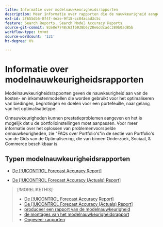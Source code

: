 ```yaml
---
title: Informatie over modelnauwkeurigheidsrapporten
description: Meer informatie over rapporten die de nauwkeurigheid aangeven van de kosten- en inkomstenmodellen die worden gebruikt om een portfolio te optimaliseren.
exl-id: 2f655db6-8f4f-4eae-9f18-cc04acad3c5c
feature: Search Reports, Search Model Accuracy Reports
source-git-commit: 93e8e7748c62f6938b6728e6ddcadc389b0ad85b
workflow-type: tm+mt
source-wordcount: '121'
ht-degree: 0%

---
```


# Informatie over modelnauwkeurigheidsrapporten

Modelnauwkeurigheidsrapporten geven de nauwkeurigheid aan van de kosten- en inkomstenmodellen die worden gebruikt voor het optimaliseren van biedingen, begrotingen en doelen voor een portefeuille, naar gelang van het optimalisatietype.

Onnauwkeurigheden kunnen prestatieproblemen aangeven en het is mogelijk dat u de portfolioinstellingen moet aanpassen. Voor meer informatie over het oplossen van problemenvoorspelde onnauwkeurigheden, zie &quot;FAQs over Portfolio&#39;s&quot;in de sectie van Portfolio&#39;s van de Gids van de Optimalisering, die van binnen Onderzoek, Sociaal, &amp; Commerce beschikbaar is.<!-- verify convention for referencing Optimization Guide here -->

## Typen modelnauwkeurigheidsrapporten

* [De [!UICONTROL Forecast Accuracy Report]](forecast-accuracy-report.md)

* [De [!UICONTROL Forecast Accuracy (Actuals) Report]](forecast-accuracy-actuals-report.md)

>[!MORELIKETHIS]
>
>* [ De [!UICONTROL Forecast Accuracy Report]](forecast-accuracy-report.md)
>* [ De [!UICONTROL Forecast Accuracy (Actuals) Report]](forecast-accuracy-actuals-report.md)
>* [ produceer een rapport van de modelnauwkeurigheid ](model-accuracy-report-generate.md)
>* [ de montages van het modelnauwkeurigheidsrapport ](/help/search-social-commerce/reports/management/model-accuracy/model-accuracy-report-settings.md)
>* [ Ongeveer rapporten ](/help/search-social-commerce/reports/report-about.md)
